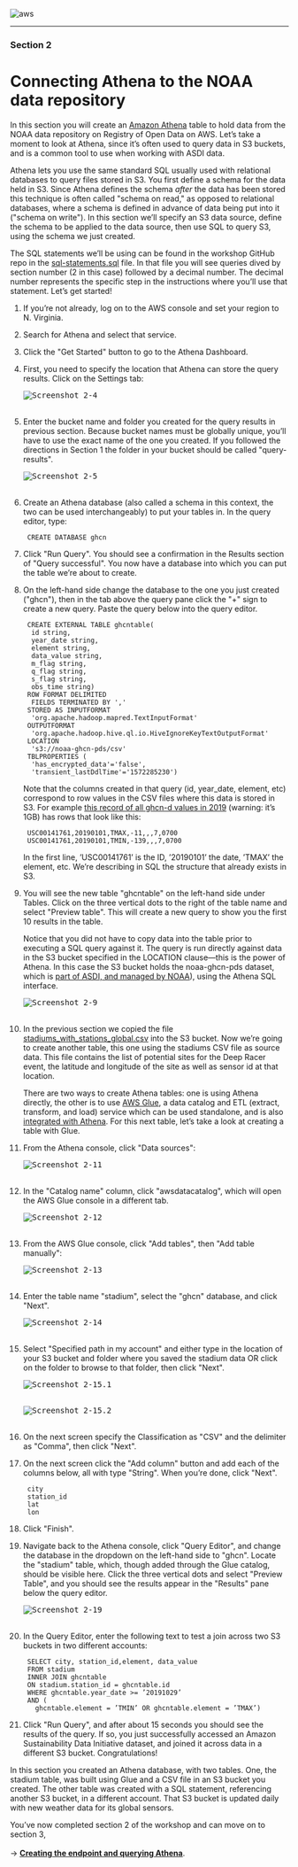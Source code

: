 ![aws](images/aws_logo_100.png "AWS logo")

----

### Section 2

# Connecting Athena to the NOAA data repository

In this section you will create an [Amazon Athena](https://aws.amazon.com/athena/) table to hold data from the NOAA data repository on Registry of Open Data on AWS. Let’s take a moment to look at Athena, since it’s often used to query data in S3 buckets, and is a common tool to use when working with ASDI data.

Athena lets you use the same standard SQL usually used with relational databases to query files stored in S3. You first define a schema for the data held in S3. Since Athena defines the schema _after_ the data has been stored this technique is often called "schema on read," as opposed to relational databases, where a schema is defined in advance of data being put into it ("schema on write"). In this section we’ll specify an S3 data source, define the schema to be applied to the data source, then use SQL to query S3, using the schema we just created.

The SQL statements we’ll be using can be found in the workshop GitHub repo in the [sql-statements.sql](https://github.com/awslabs/amazon-asdi/blob/master/code-green/workshop/code/sql-statements.sql) file. In that file you will see queries dived by section number (2 in this case) followed by a decimal number. The decimal number represents the specific step in the instructions where you’ll use that statement. Let’s get started!

1. If you’re not already, log on to the AWS console and set your region to N. Virginia.

1. Search for Athena and select that service.

1. Click the "Get Started" button to go to the Athena Dashboard.

1. First, you need to specify the location that Athena can store the query results. Click on the Settings tab:

    <kbd><img src="images/image2-4.png" alt="Screenshot 2-4" /></kbd>
    <br/><br/>

1. Enter the bucket name and folder you created for the query results in previous section. Because bucket names must be globally unique, you’ll have to use the exact name of the one you created. If you followed the directions in Section 1 the folder in your bucket should be called "query-results".


    <kbd><img src="images/image2-5.png" alt="Screenshot 2-5" /></kbd>
    <br/><br/>

1. Create an Athena database (also called a schema in this context, the two can be used interchangeably) to put your tables in. In the query editor, type:

        CREATE DATABASE ghcn

1. Click "Run Query". You should see a confirmation in the Results section of "Query successful". You now have a database into which you can put the table we’re about to create.

1. On the left-hand side change the database to the one you just created ("ghcn"), then in the tab above the query pane click the "+" sign to create a new query. Paste the query below into the query editor.

        CREATE EXTERNAL TABLE ghcntable(
         id string,
         year_date string,
         element string,
         data_value string,
         m_flag string,
         q_flag string,
         s_flag string,
         obs_time string)
        ROW FORMAT DELIMITED
         FIELDS TERMINATED BY ','
        STORED AS INPUTFORMAT
         'org.apache.hadoop.mapred.TextInputFormat'
        OUTPUTFORMAT
         'org.apache.hadoop.hive.ql.io.HiveIgnoreKeyTextOutputFormat'
        LOCATION
         's3://noaa-ghcn-pds/csv'
        TBLPROPERTIES (
         'has_encrypted_data'='false',
         'transient_lastDdlTime'='1572285230')

    Note that the columns created in that query (id, year\_date, element, etc) correspond to row values in the CSV files where this data is stored in S3. For example [this record of all ghcn-d values in 2019](http://noaa-ghcn-pds.s3.amazonaws.com/csv/2019.csv) (warning: it’s 1GB) has rows that look like this:

        USC00141761,20190101,TMAX,-11,,,7,0700
        USC00141761,20190101,TMIN,-139,,,7,0700

    In the first line, ’USC00141761’ is the ID, ’20190101’ the date, ’TMAX’ the element, etc. We’re describing in SQL the structure that already exists in S3.

1. You will see the new table "ghcntable" on the left-hand side under Tables. Click on the three vertical dots to the right of the table name and select "Preview table". This will create a new query to show you the first 10 results in the table.

    Notice that you did not have to copy data into the table prior to executing a SQL query against it. The query is run directly against data in the S3 bucket specified in the LOCATION clause—this is the power of Athena. In this case the S3 bucket holds the noaa-ghcn-pds dataset, which is [part of ASDI, and managed by NOAA](https://registry.opendata.aws/noaa-ghcn/)), using the Athena SQL interface.

    <kbd><img src="images/image2-9.png" alt="Screenshot 2-9" /></kbd>
    <br/><br/>

1. In the previous section we copied the file [stadiums\_with\_stations\_global.csv](https://github.com/awslabs/amazon-asdi/blob/master/code-green/workshop/code/stadiums_with_stations_global.csv) into the S3 bucket. Now we’re going to create another table, this one using the stadiums CSV file as source data. This file contains the list of potential sites for the Deep Racer event, the latitude and longitude of the site as well as sensor id at that location.

    There are two ways to create Athena tables: one is using Athena directly, the other is to use [AWS Glue](https://aws.amazon.com/glue/), a data catalog and ETL (extract, transform, and load) service which can be used standalone, and is also [integrated with Athena](https://docs.aws.amazon.com/athena/latest/ug/glue-athena.html). For this next table, let’s take a look at creating a table with Glue.

1. From the Athena console, click "Data sources":

    <kbd><img src="images/image2-11.png" alt="Screenshot 2-11" /></kbd>
    <br/><br/>

1. In the "Catalog name" column, click "awsdatacatalog", which will open the AWS Glue console in a different tab.

    <kbd><img src="images/image2-12.png" alt="Screenshot 2-12" /></kbd>
    <br/><br/>

1. From the AWS Glue console, click "Add tables", then "Add table manually":

    <kbd><img src="images/image2-13.png" alt="Screenshot 2-13" /></kbd>
    <br/><br/>


1. Enter the table name "stadium", select the "ghcn" database, and click "Next".

    <kbd><img src="images/image2-14.png" alt="Screenshot 2-14" /></kbd>
    <br/><br/>

2. Select "Specified path in my account" and either type in the location of your S3 bucket and folder where you saved the stadium data OR click on the folder to browse to that folder, then click "Next".

    <kbd><img src="images/image2-15.1.png" alt="Screenshot 2-15.1" /></kbd>
    <br/><br/>

    <kbd><img src="images/image2-15.2.png" alt="Screenshot 2-15.2" /></kbd>
    <br/><br/>

1. On the next screen specify the Classification as "CSV" and the delimiter as "Comma", then click "Next".

1. On the next screen click the "Add column" button and add each of the columns below, all with type "String". When you’re done, click "Next".

        city
        station_id
        lat
        lon

1. Click "Finish".

1. Navigate back to the Athena console, click "Query Editor", and change the database in the dropdown on the left-hand side to "ghcn". Locate the "stadium" table, which, though added through the Glue catalog, should be visible here. Click the three vertical dots and select "Preview Table", and you should see the results appear in the "Results" pane below the query editor.

    <kbd><img src="images/image2-19.png" alt="Screenshot 2-19" /></kbd>
    <br/><br/>

1. In the Query Editor, enter the following text to test a join across two S3 buckets in two different accounts:

        SELECT city, station_id,element, data_value
        FROM stadium
        INNER JOIN ghcntable
        ON stadium.station_id = ghcntable.id
        WHERE ghcntable.year_date >= ’20191029’
        AND (
          ghcntable.element = ’TMIN’ OR ghcntable.element = ’TMAX’)

1. Click "Run Query", and after about 15 seconds you should see the results of the query. If so, you just successfully accessed an Amazon Sustainability Data Initiative dataset, and joined it across data in a different S3 bucket. Congratulations!

In this section you created an Athena database, with two tables. One, the stadium table, was built using Glue and a CSV file in an S3 bucket you created. The other table was created with a SQL statement, referencing another S3 bucket, in a different account. That S3 bucket is updated daily with new weather data for its global sensors.

You’ve now completed section 2 of the workshop and can move on to section 3,
<br /><br />
→ <b style="text-decoration: underline;">[Creating the endpoint and querying Athena](section-3-apigw-lambda.md)</b>.
